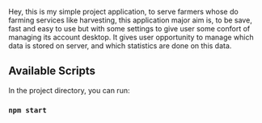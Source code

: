 Hey, this is my simple project application, to serve farmers whose do farming services like harvesting, this application major aim is, to be save, fast and easy to use but with some settings to give user some confort of managing its account desktop. It gives user opportunity to manage which data is stored on server, and which statistics are done on this data.

## Available Scripts

In the project directory, you can run:

### `npm start`
